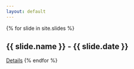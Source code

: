 ```yaml
---
layout: default
---
```


{% for slide in site.slides %}
  <h2>{{ slide.name }} - {{ slide.date }}</h2>
<a href="{{ slide.url }}">Details</a>
{% endfor %}
